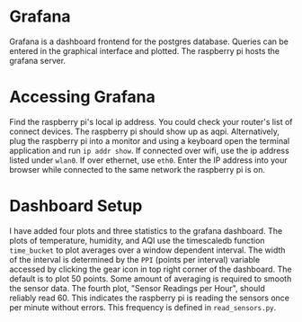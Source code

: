 # Grafana
Grafana is a dashboard frontend for the postgres database. Queries can be entered in the graphical interface and plotted. The raspberry pi hosts the grafana server. 

# Accessing Grafana 
Find the raspberry pi's local ip address. You could check your router's list of connect devices. The raspberry pi should show up as aqpi. Alternatively, plug the raspberry pi into a monitor and using a keyboard open the terminal application and run `ip addr show`. If connected over wifi, use the ip address listed under `wlan0`. If over ethernet, use `eth0`. Enter the IP address into your browser while connected to the same network the raspberry pi is on. 

# Dashboard Setup
I have added four plots and three statistics to the grafana dashboard. The plots of temperature, humidity, and AQI use the timescaledb function `time_bucket` to plot averages over a window dependent interval. The width of the interval is determined by the `PPI` (points per interval) variable accessed by clicking the gear icon in top right corner of the dashboard. The default is to plot 50 points. Some amount of averaging is required to smooth the sensor data. The fourth plot, "Sensor Readings per Hour", should reliably read 60. This indicates the raspberry pi is reading the sensors once per minute without errors. This frequency is defined in `read_sensors.py`. 